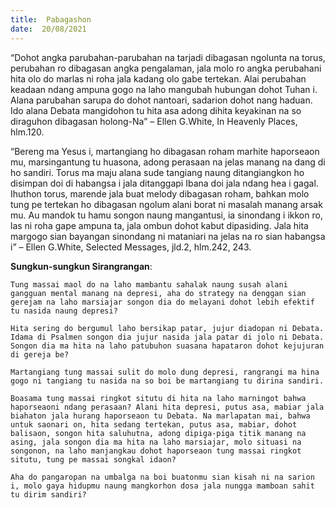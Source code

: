 ```yaml
---
title:  Pabagashon
date:  20/08/2021
---
```


“Dohot angka parubahan-parubahan na tarjadi dibagasan ngolunta na torus, perubahan ro dibagasan angka pengalaman, jala molo ro angka perubahani hita olo do marlas ni roha jala kadang olo gabe tertekan. Alai perubahan keadaan ndang ampuna gogo na laho mangubah hubungan dohot Tuhan i. Alana parubahan sarupa do dohot nantoari, sadarion dohot nang haduan. Ido alana Debata mangidohon tu hita asa adong dihita keyakinan na so diraguhon dibagasan holong-Na” – Ellen G.White, In Heavenly Places, hlm.120.

“Bereng ma Yesus i, martangiang ho dibagasan roham marhite haporseaon mu, marsingantung tu huasona, adong perasaan na jelas manang na dang di ho sandiri. Torus ma maju alana sude tangiang naung ditangiangkon ho disimpan doi di habangsa i jala ditanggapi Ibana doi jala ndang hea i gagal. Ihuthon torus, marende jala buat melody dibagasan roham, bahkan molo tung pe tertekan ho dibagasan ngolum alani borat ni masalah manang arsak mu. Au mandok tu hamu songon naung mangantusi, ia sinondang i ikkon ro, las ni roha gape ampuna ta, jala ombun dohot kabut dipasiding. Jala hita margogo sian bayangan sinondang ni mataniari na jelas na ro sian habangsa i” – Ellen G.White, Selected Messages, jld.2, hlm.242, 243.

**Sungkun-sungkun Sirangrangan**:

`Tung massai maol do na laho mambantu sahalak naung susah alani gangguan mental manang na depresi, aha do strategy na denggan sian gerejam na laho marsiajar songon dia do melayani dohot lebih efektif tu nasida naung depresi?`

`Hita sering do bergumul laho bersikap patar, jujur diadopan ni Debata. Idama di Psalmen songon dia jujur nasida jala patar di jolo ni Debata. Songon dia ma hita na laho patubuhon suasana hapataron dohot kejujuran di gereja be?`

`Martangiang tung massai sulit do molo dung depresi, rangrangi ma hina gogo ni tangiang tu nasida na so boi be martangiang tu dirina sandiri.`

`Boasama tung massai ringkot situtu di hita na laho marningot bahwa haporseaoni ndang perasaan? Alani hita depresi, putus asa, mabiar jala biahaton jala hurang haporseaon tu Debata. Na marlapatan mai, bahwa untuk saonari on, hita sedang tertekan, putus asa, mabiar, dohot balisaon, songon hita saluhutna, adong dipiga-piga titik manang na asing, jala songon dia ma hita na laho marsiajar, molo situasi na songonon, na laho manjangkau dohot haporseaon tung massai ringkot situtu, tung pe massai songkal idaon?`

`Aha do pangaropan na umbalga na boi buatonmu sian kisah ni na sarion i, molo gaya hidupmu naung mangkorhon dosa jala nungga mamboan sahit tu dirim sandiri?`